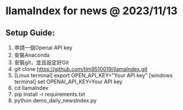 # llamaIndex for news @ 2023/11/13

## Setup Guide:
1. 申請一個Openai API key
2. 安裝Anaconda
3. 安裝git，並且設定好Git
4. git clone https://github.com/tim9510019/llamaIndex.git
5. [Linux terminal] export OPEN_API_KEY="Your API key" [windows terminal] set OPENAI_API_KEY=Your API key
6. cd llamaIndex
7. pip install -r requirements.txt​
8. python demo_daily_newsIndex.py